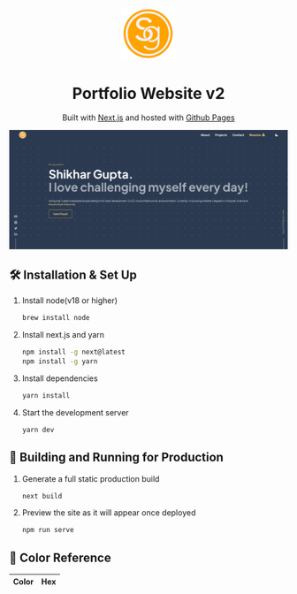 <div style="text-align:center">
  <img alt="Logo" src="https://github.com/Shikhar97/Shikhar97.github.io/blob/v2/public/images/logo.png" width="100" />
</div>
<h1 style="text-align:center">
  Portfolio Website v2
</h1>
<p style="text-align:center">
  Built with <a href="https://nextjs.org/" target="_blank">Next.js</a> and hosted with <a href="https://pages.github.com/" target="_blank">Github Pages</a>
</p>


<div style="text-align:center">

  <img alt="Demo" src="https://github.com/Shikhar97/Shikhar97.github.io/blob/v2/public/images/opengraph-image.jpg" />

</div>



## 🛠 Installation & Set Up

1. Install node(v18 or higher)

   ```sh
   brew install node
   
   ```

2. Install next.js and yarn

   ```sh
   npm install -g next@latest
   npm install -g yarn
   ```

3. Install dependencies

   ```sh
   yarn install
   ```

4. Start the development server

   ```sh
   yarn dev
   ```

## 🚀 Building and Running for Production

1. Generate a full static production build

   ```sh
   next build
   ```

2. Preview the site as it will appear once deployed

   ```sh
   npm run serve
   ```

## 🎨 Color Reference

| Color          | Hex                                                                |
| -------------- | ------------------------------------------------------------------ |

